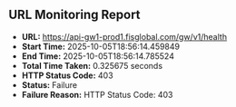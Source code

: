 ## URL Monitoring Report

- **URL:** https://api-gw1-prod1.fisglobal.com/gw/v1/health
- **Start Time:** 2025-10-05T18:56:14.459849
- **End Time:** 2025-10-05T18:56:14.785524
- **Total Time Taken:** 0.325675 seconds
- **HTTP Status Code:** 403
- **Status:** Failure
- **Failure Reason:** HTTP Status Code: 403
